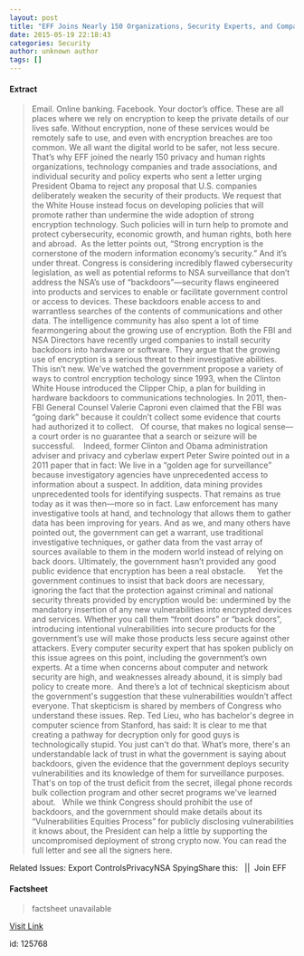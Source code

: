 ```yaml
---
layout: post
title: "EFF Joins Nearly 150 Organizations, Security Experts, and Companies to Urge President Obama to Support Strong Encryption"
date: 2015-05-19 22:18:43
categories: Security
author: unknown author
tags: []
---
```



#### Extract
>Email. Online banking. Facebook. Your doctor’s office. These are all places where we rely on encryption to keep the private details of our lives safe. Without encryption, none of these services would be remotely safe to use, and even with encryption breaches are too common. We all want the digital world to be safer, not less secure. That’s why EFF joined the nearly 150 privacy and human rights organizations, technology companies and trade associations, and individual security and policy experts who sent a letter urging President Obama to
reject any proposal that U.S. companies deliberately weaken the security of their products. We request that the White House instead focus on developing policies that will promote rather than undermine the wide adoption of strong encryption technology. Such policies will in turn help to promote and protect cybersecurity, economic growth, and human rights, both here and abroad.
 As the letter points out, “Strong encryption is the cornerstone of the modern information economy’s security.” And it’s under threat. Congress is considering incredibly flawed cybersecurity legislation, as well as potential reforms to NSA surveillance that don’t address the NSA’s use of “backdoors”—security flaws engineered into products and services to enable or facilitate government control or access to devices. These backdoors enable access to and warrantless searches of the contents of communications and other data.
The intelligence community has also spent a lot of time fearmongering about the growing use of encryption. Both the FBI and NSA Directors have recently urged companies to install security backdoors into hardware or software. They argue that the growing use of encryption is a serious threat to their investigative abilities.
This isn’t new. We’ve watched the government propose a variety of ways to control encryption techology since 1993, when the Clinton White House introduced the Clipper Chip, a plan for building in hardware backdoors to communications technologies. In 2011, then-FBI General Counsel Valerie Caproni even claimed that the FBI was “going dark” because it couldn’t collect some evidence that courts had authorized it to collect.   Of course, that makes no logical sense—a court order is no guarantee that a search or seizure will be successful.   
Indeed, former Clinton and Obama administration adviser and privacy and cyberlaw expert Peter Swire pointed out in a 2011 paper that in fact:
We live in a “golden age for surveillance” because investigatory agencies have unprecedented access to information about a suspect. In addition, data mining provides unprecedented tools for identifying suspects.
That remains as true today as it was then—more so in fact. Law enforcement has many investigative tools at hand, and technology that allows them to gather data has been improving for years. And as we, and many others have pointed out, the government can get a warrant, use traditional investigative techniques, or gather data from the vast array of sources available to them in the modern world instead of relying on back doors. Ultimately, the government hasn’t provided any good public evidence that encryption has been a real obstacle.    
Yet the government continues to insist that back doors are necessary, ignoring the fact that the protection against criminal and national security threats provided by encryption would be:
undermined by the mandatory insertion of any new vulnerabilities into encrypted devices and services. Whether you call them “front doors” or “back doors”, introducing intentional vulnerabilities into secure products for the government’s use will make those products less secure against other attackers. Every computer security expert that has spoken publicly on this issue agrees on this point, including the government’s own experts.
At a time when concerns about computer and network security are high, and weaknesses already abound, it is simply bad policy to create more.  And there’s a lot of technical skepticism about the government's suggestion that these vulnerabilities wouldn’t affect everyone. That skepticism is shared by members of Congress who understand these issues. Rep. Ted Lieu, who has bachelor's degree in computer science from Stanford, has said:
It is clear to me that creating a pathway for decryption only for good guys is technologically stupid. You just can't do that.
What’s more, there's an understandable lack of trust in what the government is saying about backdoors, given the evidence that the government deploys security vulnerabilities and its knowledge of them for surveillance purposes. That's on top of the trust deficit from the secret, illegal phone records bulk collection program and other secret programs we've learned about.  
While we think Congress should prohibit the use of backdoors, and the government should make details about its “Vulnerabilities Equities Process” for publicly disclosing vulnerabilities it knows about, the President can help a little by supporting the uncompromised deployment of strong crypto now.
You can read the full letter and see all the signers here. 
 

Related Issues:&nbsp;Export ControlsPrivacyNSA SpyingShare this:    &nbsp;&nbsp;||&nbsp;&nbsp;Join EFF

#### Factsheet
>factsheet unavailable

[Visit Link](https://www.eff.org/deeplinks/2015/05/eff-joins-nearly-150-organizations-security-experts-and-companies-urge-president)

id:  125768
